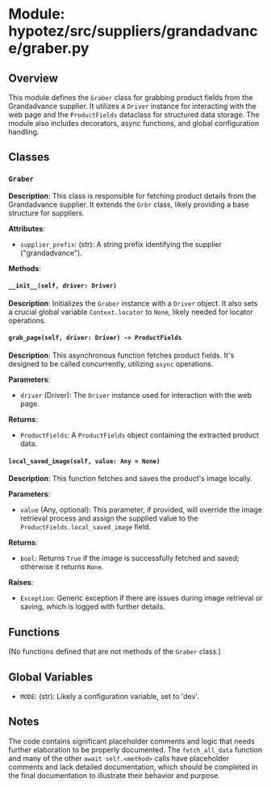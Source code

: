 # Module: hypotez/src/suppliers/grandadvance/graber.py

## Overview

This module defines the `Graber` class for grabbing product fields from the Grandadvance supplier. It utilizes a `Driver` instance for interacting with the web page and the `ProductFields` dataclass for structured data storage.  The module also includes decorators, async functions, and global configuration handling.

## Classes

### `Graber`

**Description**: This class is responsible for fetching product details from the Grandadvance supplier. It extends the `Grbr` class, likely providing a base structure for suppliers.

**Attributes**:

* `supplier_prefix`: (str): A string prefix identifying the supplier ("grandadvance").

**Methods**:

#### `__init__(self, driver: Driver)`

**Description**: Initializes the `Graber` instance with a `Driver` object.  It also sets a crucial global variable `Context.locator` to `None`, likely needed for locator operations.


#### `grab_page(self, driver: Driver) -> ProductFields`

**Description**: This asynchronous function fetches product fields.  It's designed to be called concurrently, utilizing `async` operations.

**Parameters**:

* `driver` (Driver): The `Driver` instance used for interaction with the web page.

**Returns**:

* `ProductFields`: A `ProductFields` object containing the extracted product data.


#### `local_saved_image(self, value: Any = None)`

**Description**: This function fetches and saves the product's image locally.

**Parameters**:

* `value` (Any, optional): This parameter, if provided, will override the image retrieval process and assign the supplied value to the `ProductFields.local_saved_image` field.

**Returns**:

* `bool`:  Returns `True` if the image is successfully fetched and saved; otherwise it returns `None`.

**Raises**:

* `Exception`: Generic exception if there are issues during image retrieval or saving, which is logged with further details.


## Functions

(No functions defined that are not methods of the `Graber` class.)


## Global Variables


* `MODE`: (str): Likely a configuration variable, set to 'dev'.


## Notes

The code contains significant placeholder comments and logic that needs further elaboration to be properly documented.  The `fetch_all_data` function and many of the other `await self.<method>` calls have placeholder comments and lack detailed documentation, which should be completed in the final documentation to illustrate their behavior and purpose.